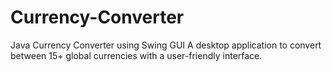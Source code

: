 # Currency-Converter
Java Currency Converter using Swing GUI A desktop application to convert between 15+ global currencies with a user-friendly interface.
